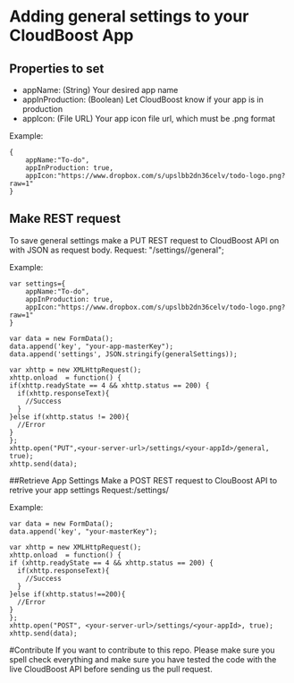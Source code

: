 
# Adding general settings to your CloudBoost App

## Properties to set

* appName: (String) Your desired app name
* appInProduction: (Boolean) Let CloudBoost know if your app is in production 
* appIcon: (File URL) Your app icon file url, which must be .png format

Example:
```
{
	appName:"To-do",
	appInProduction: true,
	appIcon:"https://www.dropbox.com/s/upslbb2dn36celv/todo-logo.png?raw=1"
}
```   

## Make REST request
To save general settings make a PUT REST request to CloudBoost API on with JSON as request body.
Request: "<your-server-url>/settings/<your-appId>/general";

Example:
```
var settings={
	appName:"To-do",
	appInProduction: true,
	appIcon:"https://www.dropbox.com/s/upslbb2dn36celv/todo-logo.png?raw=1"
}

var data = new FormData();        
data.append('key', "your-app-masterKey");
data.append('settings', JSON.stringify(generalSettings));

var xhttp = new XMLHttpRequest();
xhttp.onload  = function() {
if(xhttp.readyState == 4 && xhttp.status == 200) {
  if(xhttp.responseText){
    //Success
  }            
}else if(xhttp.status != 200){
  //Error
}
};
xhttp.open("PUT",<your-server-url>/settings/<your-appId>/general, true);        
xhttp.send(data);
``` 

##Retrieve App Settings
Make a POST REST request to ClouBoost API to retrive your app settings
Request:<your-server-url>/settings/<your-appId>

Example:
```
var data = new FormData();
data.append('key', "your-masterKey");

var xhttp = new XMLHttpRequest();
xhttp.onload  = function() {
if (xhttp.readyState == 4 && xhttp.status == 200) {
  if(xhttp.responseText){
    //Success
  }            
}else if(xhttp.status!==200){
  //Error
}
};
xhttp.open("POST", <your-server-url>/settings/<your-appId>, true);        
xhttp.send(data);
```

#Contribute
If you want to contribute to this repo. Please make sure you spell check everything and make sure you have tested the code with the live CloudBoost API before sending us the pull request.
